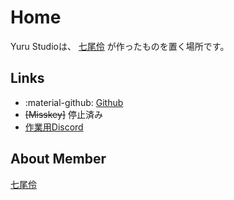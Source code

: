 # Home
Yuru Studioは、 [七尾伶](Rei_Nanao/index.md) が作ったものを置く場所です。

## Links
- :material-github: [Github](https://github.com/Yuru-Studio)
- <s>[Misskey]</s> 停止済み
- [作業用Discord](https://discord.gg/Am6U2Rvgvf)

## About Member
[七尾伶](Rei_Nanao/index.md)